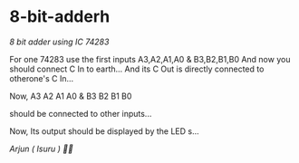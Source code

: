 # 8-bit-adderh

*8 bit adder using IC 74283*

For one 74283 use the first inputs
A3,A2,A1,A0
        &
B3,B2,B1,B0
And now you should connect C In to earth...
And its C Out is directly connected to otherone's  C In... 

Now,
A3  A2  A1 A0
            &
B3  B2  B1  B0

should be connected to other inputs...

Now, Its output should be displayed by the LED s...

*Arjun ( Isuru ) 🍁✨*

